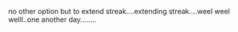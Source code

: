no other option but to extend streak....extending streak....weel weel welll..one another day........